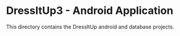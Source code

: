 DressItUp3 - Android Application
==========

This directory contains the DressItUp android and database projects.
